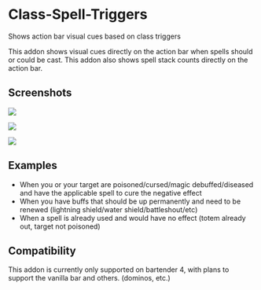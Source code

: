 # Class-Spell-Triggers
Shows action bar visual cues based on class triggers

This addon shows visual cues directly on the action bar when spells should or could be cast.
This addon also shows spell stack counts directly on the action bar.

## Screenshots
<p>
  <img src="https://i.imgur.com/3dI5UsF.png" />
<p>
<p>
  <img src="https://i.imgur.com/Uvz6PMZ.png" />
</p>
<p>
  <img src="https://i.imgur.com/zzkngK9.png" />
</p>

## Examples
- When you or your target are poisoned/cursed/magic debuffed/diseased and have the applicable spell to cure the negative effect
- When you have buffs that should be up permanently and need to be renewed (lightning shield/water shield/battleshout/etc)
- When a spell is already used and would have no effect (totem already out, target not poisoned)


## Compatibility
This addon is currently only supported on bartender 4, with plans to support the vanilla bar and others. (dominos, etc.)
